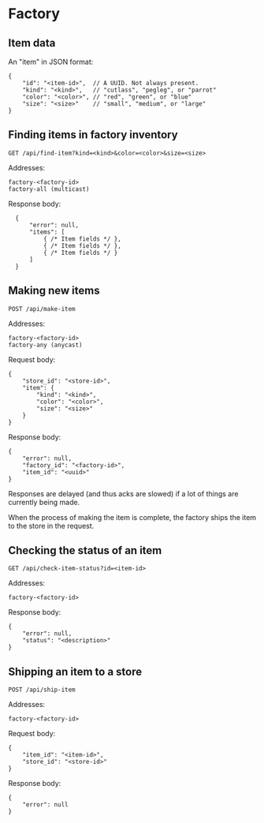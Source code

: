 # Factory

## Item data

An "item" in JSON format:

    {
        "id": "<item-id>",  // A UUID. Not always present.
        "kind": "<kind>",   // "cutlass", "pegleg", or "parrot"
        "color": "<color>", // "red", "green", or "blue"
        "size": "<size>"    // "small", "medium", or "large"
    }

## Finding items in factory inventory

    GET /api/find-item?kind=<kind>&color=<color>&size=<size>

Addresses:

    factory-<factory-id>
    factory-all (multicast)

Response body:

      {
          "error": null,
          "items": [
              { /* Item fields */ },
              { /* Item fields */ },
              { /* Item fields */ }
          ]
      }

## Making new items

    POST /api/make-item

Addresses:

    factory-<factory-id>
    factory-any (anycast)

Request body:

    {
        "store_id": "<store-id>",
        "item": {
            "kind": "<kind>",
            "color": "<color>",
            "size": "<size>"
        }
    }

Response body:

    {
        "error": null,
        "factory_id": "<factory-id>",
        "item_id": "<uuid>"
    }

Responses are delayed (and thus acks are slowed) if a lot of things
are currently being made.

When the process of making the item is complete, the factory ships the
item to the store in the request.

## Checking the status of an item

    GET /api/check-item-status?id=<item-id>

Addresses:

    factory-<factory-id>

Response body:

    {
        "error": null,
        "status": "<description>"
    }

## Shipping an item to a store

    POST /api/ship-item

Addresses:

    factory-<factory-id>

Request body:

    {
        "item_id": "<item-id>",
        "store_id": "<store-id>"
    }

Response body:

    {
        "error": null
    }
